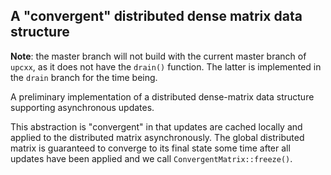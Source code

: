 A "convergent" distributed dense matrix data structure
------------------------------------------------------

**Note**: the master branch will not build with the current master branch of
`upcxx`, as it does not have the `drain()` function. The latter is implemented
in the `drain` branch for the time being.

A preliminary implementation of a distributed dense-matrix data structure
supporting asynchronous updates.

This abstraction is "convergent" in that updates are cached locally and applied
to the distributed matrix asynchronously. The global distributed matrix is
guaranteed to converge to its final state some time after all updates have been
applied and we call `ConvergentMatrix::freeze()`.
